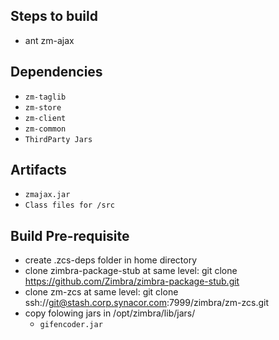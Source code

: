 ## Steps to build
 - ant zm-ajax
 
## Dependencies
- `zm-taglib`
- `zm-store`
- `zm-client`
- `zm-common`
- `ThirdParty Jars`

## Artifacts
- `zmajax.jar`
- `Class files for /src`

## Build Pre-requisite
- create .zcs-deps folder in home directory
- clone zimbra-package-stub at same level: git clone https://github.com/Zimbra/zimbra-package-stub.git 
- clone zm-zcs at same level: git clone ssh://git@stash.corp.synacor.com:7999/zimbra/zm-zcs.git 
- copy folowing jars in /opt/zimbra/lib/jars/ 
    - `gifencoder.jar`